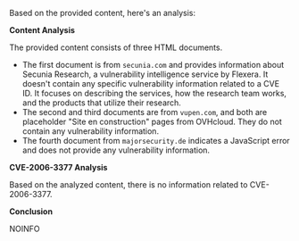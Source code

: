 Based on the provided content, here's an analysis:

**Content Analysis**

The provided content consists of three HTML documents.

*   The first document is from `secunia.com` and provides information about Secunia Research, a vulnerability intelligence service by Flexera. It doesn't contain any specific vulnerability information related to a CVE ID. It focuses on describing the services, how the research team works, and the products that utilize their research.
*   The second and third documents are from `vupen.com`, and both are placeholder "Site en construction" pages from OVHcloud. They do not contain any vulnerability information.
*   The fourth document from `majorsecurity.de` indicates a JavaScript error and does not provide any vulnerability information.

**CVE-2006-3377 Analysis**

Based on the analyzed content, there is no information related to CVE-2006-3377.

**Conclusion**

NOINFO